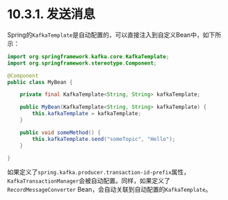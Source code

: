 # 10.3.1. 发送消息

Spring的`KafkaTemplate`是自动配置的，可以直接注入到自定义Bean中，如下所示：

```java
import org.springframework.kafka.core.KafkaTemplate;
import org.springframework.stereotype.Component;

@Component
public class MyBean {

    private final KafkaTemplate<String, String> kafkaTemplate;

    public MyBean(KafkaTemplate<String, String> kafkaTemplate) {
        this.kafkaTemplate = kafkaTemplate;
    }

    public void someMethod() {
        this.kafkaTemplate.send("someTopic", "Hello");
    }

}
```

<univ-note type="note">

如果定义了`spring.kafka.producer.transaction-id-prefix`属性，`KafkaTransactionManager`会被自动配置。同样，如果定义了`RecordMessageConverter` Bean，会自动关联到自动配置的`KafkaTemplate`。

</univ-note>
